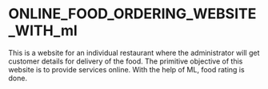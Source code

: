 # ONLINE_FOOD_ORDERING_WEBSITE_WITH_ml
 This is a website for an individual restaurant where the administrator will get customer details for delivery of the food. The primitive objective of this website is to provide services online. With the help of ML, food rating is done.
